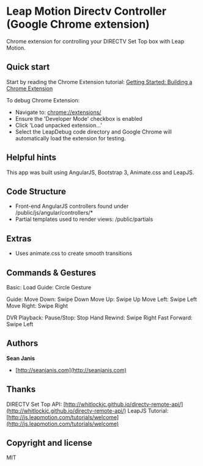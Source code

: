 Leap Motion Directv Controller (Google Chrome extension)
==============

Chrome extension for controlling your DIRECTV Set Top box with Leap Motion.


## Quick start

Start by reading the Chrome Extension tutorial: 
[Getting Started: Building a Chrome Extension](http://developer.chrome.com/extensions/getstarted.html)

To debug Chrome Extension:
- Navigate to: [chrome://extensions/](chrome://extensions/)
- Ensure the 'Developer Mode' checkbox is enabled
- Click 'Load unpacked extension...'
- Select the LeapDebug code directory and Google Chrome will automatically load the extension for testing.

## Helpful hints

This app was built using AngularJS, Bootstrap 3, Animate.css and LeapJS.

## Code Structure

- Front-end AngularJS controllers found under /public/js/angular/controllers/*
- Partial templates used to render views: /public/partials

## Extras
- Uses animate.css to create smooth transitions

## Commands & Gestures

Basic:
Load Guide: Circle Gesture

Guide:
Move Down: Swipe Down
Move Up: Swipe Up
Move Left: Swipe Left
Move Right: Swipe Right

DVR Playback:
Pause/Stop: Stop Hand
Rewind: Swipe Right
Fast Forward: Swipe Left


## Authors

**Sean Janis**
+ [http://seanjanis.com](http://seanjanis.com)

## Thanks
DIRECTV Set Top API: [http://whitlockjc.github.io/directv-remote-api/](http://whitlockjc.github.io/directv-remote-api/)
LeapJS Tutorial: [http://js.leapmotion.com/tutorials/welcome](http://js.leapmotion.com/tutorials/welcome)


## Copyright and license

MIT
